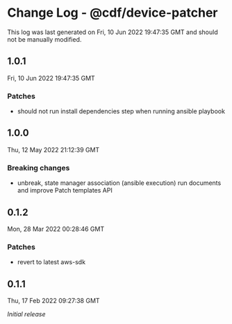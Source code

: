 # Change Log - @cdf/device-patcher

This log was last generated on Fri, 10 Jun 2022 19:47:35 GMT and should not be manually modified.

## 1.0.1
Fri, 10 Jun 2022 19:47:35 GMT

### Patches

- should not run install dependencies step when running ansible playbook

## 1.0.0
Thu, 12 May 2022 21:12:39 GMT

### Breaking changes

- unbreak, state manager association (ansible execution) run documents and improve Patch templates API 

## 0.1.2
Mon, 28 Mar 2022 00:28:46 GMT

### Patches

- revert to latest aws-sdk

## 0.1.1
Thu, 17 Feb 2022 09:27:38 GMT

_Initial release_

